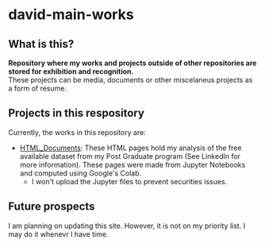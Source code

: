 # david-main-works
## What is this?
**Repository where my works and projects outside of other repositories are stored for exhibition and recognition.**   
These projects can be media, documents or other miscelaneus projects as a form of resume.


## Projects in this respository
Currently, the works in this repository are:
- [HTML_Documents](HTML_Documents/Simple_Index.html): These HTML pages hold my analysis of the free available dataset from my Post Graduate program (See LinkedIn for more information). These pages were made from Jupyter Notebooks and computed using Google's Colab.
  - I won't upload the Jupyter files to prevent securities issues.

## Future prospects
I am planning on updating this site. However, it is not on my priority list. I may do it whenevr I have time.
